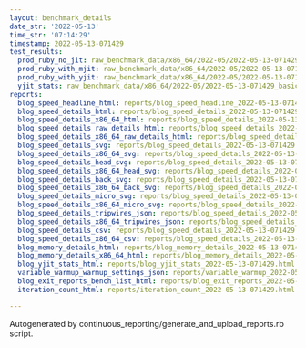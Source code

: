 ```yaml
---
layout: benchmark_details
date_str: '2022-05-13'
time_str: '07:14:29'
timestamp: 2022-05-13-071429
test_results:
  prod_ruby_no_jit: raw_benchmark_data/x86_64/2022-05/2022-05-13-071429_basic_benchmark_prod_ruby_no_jit.json
  prod_ruby_with_mjit: raw_benchmark_data/x86_64/2022-05/2022-05-13-071429_basic_benchmark_prod_ruby_with_mjit.json
  prod_ruby_with_yjit: raw_benchmark_data/x86_64/2022-05/2022-05-13-071429_basic_benchmark_prod_ruby_with_yjit.json
  yjit_stats: raw_benchmark_data/x86_64/2022-05/2022-05-13-071429_basic_benchmark_yjit_stats.json
reports:
  blog_speed_headline_html: reports/blog_speed_headline_2022-05-13-071429.html
  blog_speed_details_html: reports/blog_speed_details_2022-05-13-071429.html
  blog_speed_details_x86_64_html: reports/blog_speed_details_2022-05-13-071429.x86_64.html
  blog_speed_details_raw_details_html: reports/blog_speed_details_2022-05-13-071429.raw_details.html
  blog_speed_details_x86_64_raw_details_html: reports/blog_speed_details_2022-05-13-071429.x86_64.raw_details.html
  blog_speed_details_svg: reports/blog_speed_details_2022-05-13-071429.svg
  blog_speed_details_x86_64_svg: reports/blog_speed_details_2022-05-13-071429.x86_64.svg
  blog_speed_details_head_svg: reports/blog_speed_details_2022-05-13-071429.head.svg
  blog_speed_details_x86_64_head_svg: reports/blog_speed_details_2022-05-13-071429.x86_64.head.svg
  blog_speed_details_back_svg: reports/blog_speed_details_2022-05-13-071429.back.svg
  blog_speed_details_x86_64_back_svg: reports/blog_speed_details_2022-05-13-071429.x86_64.back.svg
  blog_speed_details_micro_svg: reports/blog_speed_details_2022-05-13-071429.micro.svg
  blog_speed_details_x86_64_micro_svg: reports/blog_speed_details_2022-05-13-071429.x86_64.micro.svg
  blog_speed_details_tripwires_json: reports/blog_speed_details_2022-05-13-071429.tripwires.json
  blog_speed_details_x86_64_tripwires_json: reports/blog_speed_details_2022-05-13-071429.x86_64.tripwires.json
  blog_speed_details_csv: reports/blog_speed_details_2022-05-13-071429.csv
  blog_speed_details_x86_64_csv: reports/blog_speed_details_2022-05-13-071429.x86_64.csv
  blog_memory_details_html: reports/blog_memory_details_2022-05-13-071429.html
  blog_memory_details_x86_64_html: reports/blog_memory_details_2022-05-13-071429.x86_64.html
  blog_yjit_stats_html: reports/blog_yjit_stats_2022-05-13-071429.html
  variable_warmup_warmup_settings_json: reports/variable_warmup_2022-05-13-071429.warmup_settings.json
  blog_exit_reports_bench_list_html: reports/blog_exit_reports_2022-05-13-071429.bench_list.html
  iteration_count_html: reports/iteration_count_2022-05-13-071429.html

---
```

Autogenerated by continuous_reporting/generate_and_upload_reports.rb script.
